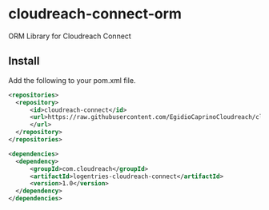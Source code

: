 # cloudreach-connect-orm
ORM Library for Cloudreach Connect

## Install

Add the following to your pom.xml file.

``` xml
<repositories>
  <repository>
      <id>cloudreach-connect</id>
      <url>https://raw.githubusercontent.com/EgidioCaprinoCloudreach/cloudreach-connect-orm/mvn-repo/
      </url>
  </repository>
</repositories>

<dependencies>
  <dependency>
      <groupId>com.cloudreach</groupId>
      <artifactId>logentries-cloudreach-connect</artifactId>
      <version>1.0</version>
  </dependency>
</dependencies>
```
